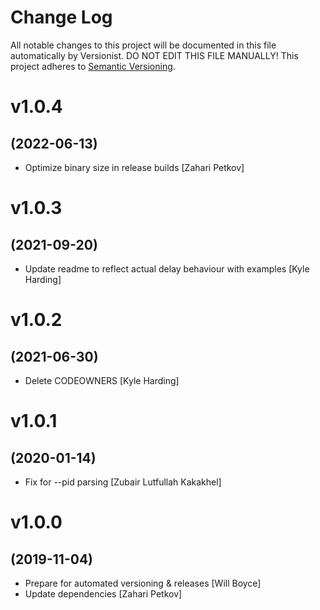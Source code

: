 # Change Log

All notable changes to this project will be documented in this file
automatically by Versionist. DO NOT EDIT THIS FILE MANUALLY!
This project adheres to [Semantic Versioning](http://semver.org/).

# v1.0.4
## (2022-06-13)

* Optimize binary size in release builds [Zahari Petkov]

# v1.0.3
## (2021-09-20)

* Update readme to reflect actual delay behaviour with examples [Kyle Harding]

# v1.0.2
## (2021-06-30)

* Delete CODEOWNERS [Kyle Harding]

# v1.0.1
## (2020-01-14)

* Fix for --pid parsing [Zubair Lutfullah Kakakhel]

# v1.0.0
## (2019-11-04)

* Prepare for automated versioning & releases [Will Boyce]
* Update dependencies [Zahari Petkov]
